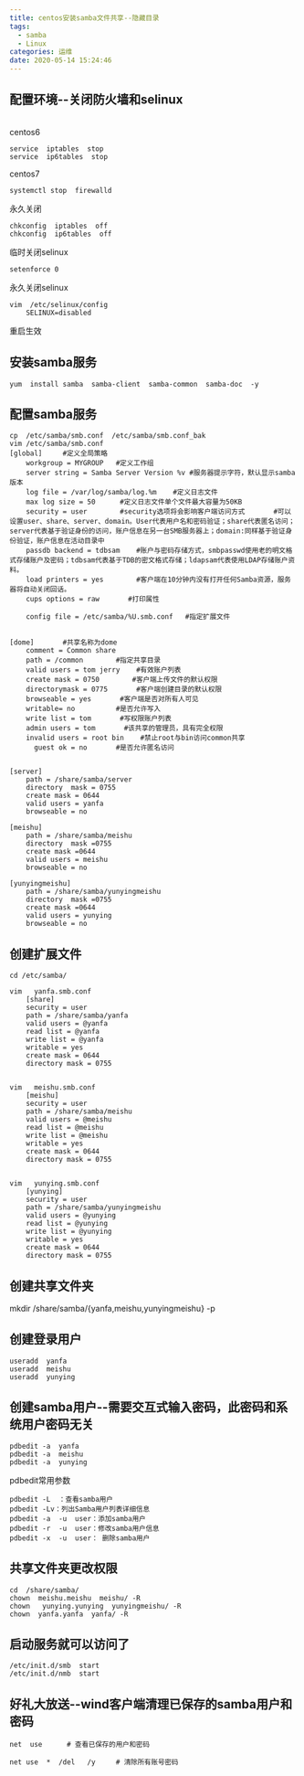 ```yaml
---
title: centos安装samba文件共享--隐藏目录
tags:
  - samba
  - Linux
categories: 运维
date: 2020-05-14 15:24:46
---
```

## 配置环境--关闭防火墙和selinux
<br/>centos6<br/>
   
    service  iptables  stop
    service  ip6tables  stop

centos7

    systemctl stop  firewalld

永久关闭

    chkconfig  iptables  off   
    chkconfig  ip6tables  off   

临时关闭selinux

    setenforce 0

永久关闭selinux

    vim  /etc/selinux/config
        SELINUX=disabled

重启生效

## 安装samba服务

    yum  install samba  samba-client  samba-common  samba-doc  -y 

## 配置samba服务

    cp  /etc/samba/smb.conf  /etc/samba/smb.conf_bak
    vim /etc/samba/smb.conf
    [global]     #定义全局策略
        workgroup = MYGROUP   #定义工作组
        server string = Samba Server Version %v #服务器提示字符，默认显示samba版本
        log file = /var/log/samba/log.%m    #定义日志文件
        max log size = 50      #定义日志文件单个文件最大容量为50KB
        security = user        #security选项将会影响客户端访问方式       #可以设置user、share、server、domain。User代表用户名和密码验证；share代表匿名访问；server代表基于验证身份的访问，账户信息在另一台SMB服务器上；domain:同样基于验证身份验证，账户信息在活动目录中    
        passdb backend = tdbsam    #账户与密码存储方式，smbpasswd使用老的明文格式存储账户及密码；tdbsam代表基于TDB的密文格式存储；ldapsam代表使用LDAP存储账户资料。
        load printers = yes        #客户端在10分钟内没有打开任何Samba资源，服务器将自动关闭回话。
        cups options = raw       #打印属性

        config file = /etc/samba/%U.smb.conf   #指定扩展文件


    [dome]       #共享名称为dome
        comment = Common share
        path = /common        #指定共享目录
        valid users = tom jerry    #有效账户列表
        create mask = 0750        #客户端上传文件的默认权限
        directorymask = 0775       #客户端创建目录的默认权限 
        browseable = yes       #客户端是否对所有人可见    
        writable= no          #是否允许写入
        write list = tom       #写权限账户列表
        admin users = tom       #该共享的管理员，具有完全权限
        invalid users = root bin    #禁止root与bin访问common共享
          guest ok = no       #是否允许匿名访问
    
    
    [server]
        path = /share/samba/server
        directory  mask = 0755
        create mask = 0644
        valid users = yanfa
        browseable = no

    [meishu]
        path = /share/samba/meishu
        directory  mask =0755
        create mask =0644
        valid users = meishu
        browseable = no

    [yunyingmeishu]
        path = /share/samba/yunyingmeishu
        directory  mask =0755
        create mask =0644
        valid users = yunying
        browseable = no


## 创建扩展文件

    cd /etc/samba/

    vim   yanfa.smb.conf  
        [share]
        security = user
        path = /share/samba/yanfa
        valid users = @yanfa
        read list = @yanfa
        write list = @yanfa
        writable = yes
        create mask = 0644
        directory mask = 0755 


    vim   meishu.smb.conf   
        [meishu]
        security = user
        path = /share/samba/meishu
        valid users = @meishu
        read list = @meishu
        write list = @meishu
        writable = yes
        create mask = 0644
        directory mask = 0755


    vim   yunying.smb.conf 
        [yunying]
        security = user
        path = /share/samba/yunyingmeishu
        valid users = @yunying
        read list = @yunying
        write list = @yunying
        writable = yes
        create mask = 0644
        directory mask = 0755


## 创建共享文件夹

  mkdir /share/samba/{yanfa,meishu,yunyingmeishu}    -p


## 创建登录用户

    useradd  yanfa
    useradd  meishu
    useradd  yunying

## 创建samba用户--需要交互式输入密码，此密码和系统用户密码无关

    pdbedit -a  yanfa
    pdbedit -a  meishu
    pdbedit -a  yunying

pdbedit常用参数

    pdbedit -L  ：查看samba用户
    pdbedit -Lv：列出Samba用户列表详细信息
    pdbedit -a  -u  user：添加samba用户
    pdbedit -r  -u  user：修改samba用户信息
    pdbedit -x  -u  user： 删除samba用户
    
## 共享文件夹更改权限

    cd  /share/samba/
    chown  meishu.meishu  meishu/ -R
    chown   yunying.yunying  yunyingmeishu/ -R
    chown  yanfa.yanfa  yanfa/ -R

## 启动服务就可以访问了

    /etc/init.d/smb  start
    /etc/init.d/nmb  start


## 好礼大放送--wind客户端清理已保存的samba用户和密码

    net  use      # 查看已保存的用户和密码

    net use  *  /del   /y     # 清除所有账号密码